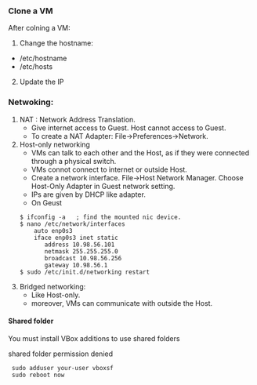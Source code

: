 ### Clone a VM
After colning a VM:
1. Change the hostname:
  * /etc/hostname
  * /etc/hosts
2. Update the IP


### Netwoking:
1. NAT : Network Address Translation. 
   * Give internet access to Guest. Host cannot access to Guest. 
   * To create a NAT Adapter: File->Preferences->Network.
2. Host-only networking
   * VMs can talk to each other and the Host, as if they were connected through a physical switch.
   * VMs connot connect to internet or outside Host.
   * Create a network interface. File->Host Network Manager. Choose Host-Only Adapter in Guest network setting. 
   * IPs are given by DHCP like adapter.
   * On Geust
   ~~~
   $ ifconfig -a   ; find the mounted nic device. 
   $ nano /etc/network/interfaces
       auto enp0s3
       iface enp0s3 inet static
          address 10.98.56.101
          netmask 255.255.255.0
          broadcast 10.98.56.256
          gateway 10.98.56.1
   $ sudo /etc/init.d/networking restart
   ~~~
3. Bridged networking: 
   * Like Host-only.
   * moreover, VMs can communicate with outside the Host.
   
#### Shared folder
You must install VBox additions to use shared folders

shared folder permission denied
```
 sudo adduser your-user vboxsf
 sudo reboot now
```













